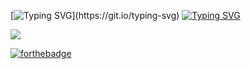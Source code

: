 
[![Typing SVG](https://readme-typing-svg.demolab.com/?lines=Hello+Cuties+♥+...)](https://git.io/typing-svg)     
[![Typing SVG](https://readme-typing-svg.demolab.com/?lines=GUETARI+ASMA+Software+Engineer)](https://git.io/typing-svg)

![](https://komarev.com/ghpvc/?username=ASMAAGT)      

[![forthebadge](https://forthebadge.com/images/badges/built-with-love.svg)](https://forthebadge.com)      


<!--
**ASMAAGT/ASMAAGT** is a ✨ _special_ ✨ repository because its `README.md` (this file) appears on your GitHub profile.

Here are some ideas to get you started:

- 🔭 I’m currently working on ...
- 🌱 I’m currently learning ...
- 👯 I’m looking to collaborate on ...
- 🤔 I’m looking for help with ...
- 💬 Ask me about ...
- 📫 How to reach me: ...
- 😄 Pronouns: ...
- ⚡ Fun fact: ...
-->
